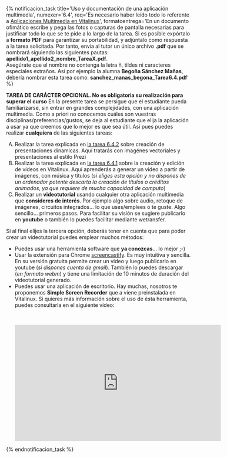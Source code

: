 {% notificacion_task title='Uso y documentación de una aplicación multimedia',
numexer='6.4',
req='Es necesario haber leído todo lo referente a <a href="../Parte_6-Aplicaciones_utiles_y_alternativas/Parte_6-Aplicaciones_multimedia.md">Aplicaciones Multimedia en Vitalinux</a>',
formatoentrega='En un documento ofimático escribe y pega las fotos o capturas de pantalla necesarias para justificar todo lo que se te pide a lo largo de la tarea. Si es posible expórtalo a <b>formato PDF</b> para garantizar su portabilidad, y adjúntalo como respuesta a la tarea solicitada. Por tanto, envía al tutor un único archivo <b>.pdf</b> que se nombrará siguiendo las siguientes pautas: <b>apellido1_apellido2_nombre_TareaX.pdf</b>.
<br>
Asegúrate que el nombre no contenga la letra ñ, tildes ni caracteres especiales extraños. Así por ejemplo la alumna <b>Begoña Sánchez Mañas</b>, debería nombrar esta tarea como: <b>sanchez_manas_begona_Tarea6.4.pdf</b>' %}

<b>TAREA DE CARÁCTER OPCIONAL. No es obligatoria su realización para superar el curso</b>
En la presente tarea se persigue que el estudiante pueda familiarizarse, sin entrar en grandes complejidades, con una aplicación multimedia. Como a priori no conocemos cuáles son vuestras disciplinas/preferencias/gustos, se deja al estudiante que elija la aplicación a usar ya que creemos que lo mejor es que sea útil. Así pues puedes realizar <b>cualquiera</b> de las siguientes tareas:

<ol type="A">
<li>
Realizar la tarea explicada en <a href="../Parte_6-Aplicaciones_utiles_y_alternativas/Parte_6-Tarea_6.4.2.md">la tarea 6.4.2</a> sobre creación de presentaciones dinamicas. Aquí tratarás con imagénes vectoriales y presentaciones al estilo Prezi
</li>
<li>
Realizar la tarea explicada en <a href="../Parte_6-Aplicaciones_utiles_y_alternativas/Parte_6-Tarea_6.4.1.md">la tarea 6.4.1</a> sobre la creación y edición de vídeos en Vitalinux. Aquí aprenderás a generar un video a partir de imágenes, con música y títulos (<i>si eliges esta opción y no dispones de un ordenador potente descarta la creación de títulos o créditos animados, ya que requiere de mucha capacidad de computo</i>)
</li>
<li>
Realizar un <b>videotutorial</b> usando cualquier otra aplicación multimedia que <b>consideres de interés</b>. Por ejemplo algo sobre audio, retoque de imágenes, circuitos integrados... lo que uses/emplees o te guste. Algo sencillo... primeros pasos. Para facilitar su visión se sugiere publicarlo en <b>youtube</b> o también lo puedes facilitar mediante wetransfer.
</li>
</ol>

Si al final elijes la tercera opción, deberás tener en cuenta que para poder crear un videotutorial puedes emplear muchos métodos:

<ul>
<li>
Puedes usar una herramienta software que <b>ya conozcas</b>... lo mejor ;-)
</li>
<li>
Usar la extensión para Chrome <a href="https://chrome.google.com/webstore/detail/screencastify-screen-vide/mmeijimgabbpbgpdklnllpncmdofkcpn">screencastify</a>. Es muy intuitiva y sencilla. En su versión gratuita permite crear un video y luego publicarlo en youtube (<i>si dispones cuenta de gmail</i>). También lo puedes descargar (<i>en formato webm</i>) y tiene una limitación de 10 minutos de duración del videotutorial generado.
</li>
<li>
Puedes usar una aplicación de escritorio. Hay muchas, nosotros te proponemos <b>Simple Screen Recorder</b> que a viene preinstalada en Vitalinux.  Si quieres más información sobre el uso de ésta herramienta, puedes consultarla en el siguiente vídeo:

<br><div style='text-align: center;'>
<iframe width='560' height='315' src='https://www.youtube.com/embed/0afD0UQCbiI' frameborder='0' allow='autoplay; encrypted-media' allowfullscreen></iframe>
</div>

</li>
</ul>

{% endnotificacion_task %}